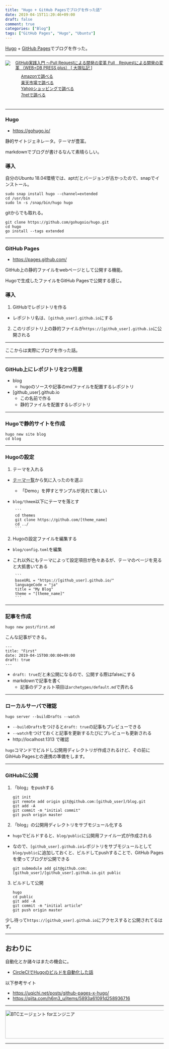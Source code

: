 ```yaml
---
title: "Hugo + GitHub Pagesでブログを作った話"
date: 2019-04-15T11:20:46+09:00
draft: false
comment: true
categories: ["Blog"]
tags: ["GitHub Pages", "Hugo", "Ubuntu"]
---
```


[Hugo](https://gohugo.io/) + [GitHub Pages](https://pages.github.com/)でブログを作った。

 <!--more-->

 ---

<div class="kaerebalink-box" style="text-align:left;padding-bottom:20px;font-size:small;zoom: 1;overflow: hidden;">
    <div class="kaerebalink-image" style="float:left;margin:0 15px 10px 0;"><a
            href="//af.moshimo.com/af/c/click?a_id=1414800&amp;p_id=170&amp;pc_id=185&amp;pl_id=4062&amp;url=https%3A%2F%2Fwww.amazon.co.jp%2FGitHub%25E5%25AE%259F%25E8%25B7%25B5%25E5%2585%25A5%25E9%2596%2580-~Pull-Request%25E3%2581%25AB%25E3%2582%2588%25E3%2582%258B%25E9%2596%258B%25E7%2599%25BA%25E3%2581%25AE%25E5%25A4%2589%25E9%259D%25A9-PRESS-plus%2Fdp%2F477416366X"
            target="_blank" rel="nofollow"><img
                src="https://images-fe.ssl-images-amazon.com/images/I/51PjpAUHZBL._SL160_.jpg"
                style="border: none;" /></a><img
            src="//i.moshimo.com/af/i/impression?a_id=1414800&amp;p_id=170&amp;pc_id=185&amp;pl_id=4062" width="1" height="1"
            style="border:none;"></div>
    <div class="kaerebalink-info" style="line-height:120%;zoom: 1;overflow: hidden;">
        <div class="kaerebalink-name" style="margin-bottom:10px;line-height:120%"><a
                href="//af.moshimo.com/af/c/click?a_id=1414800&amp;p_id=170&amp;pc_id=185&amp;pl_id=4062&amp;url=https%3A%2F%2Fwww.amazon.co.jp%2FGitHub%25E5%25AE%259F%25E8%25B7%25B5%25E5%2585%25A5%25E9%2596%2580-~Pull-Request%25E3%2581%25AB%25E3%2582%2588%25E3%2582%258B%25E9%2596%258B%25E7%2599%25BA%25E3%2581%25AE%25E5%25A4%2589%25E9%259D%25A9-PRESS-plus%2Fdp%2F477416366X"
                target="_blank" rel="nofollow">GitHub実践入門 〜Pull Requestによる開発の変革 Pull　Requestによる開発の変革 （WEB+DB PRESS plus）
                [ 大塚弘記 ]</a><img src="//i.moshimo.com/af/i/impression?a_id=1414800&amp;p_id=170&amp;pc_id=185&amp;pl_id=4062" width="1"
                height="1" style="border:none;">
        </div>
        <div class="kaerebalink-detail" style="margin-bottom:5px;"></div>
        <div class="kaerebalink-link1" style="margin-top:10px;">
            <div class="shoplinkamazon"
                style="margin-right:5px;background: url('//img.yomereba.com/tam_k_01.gif') 0 0 no-repeat;padding: 2px 0 2px 18px;white-space: nowrap;">
                <a href="//af.moshimo.com/af/c/click?a_id=1414800&p_id=170&pc_id=185&pl_id=4062&s_v=b5Rz2P0601xu&url=https%3A%2F%2Fwww.amazon.co.jp%2Fgp%2Fsearch%3Fkeywords%3Dgithub%26__mk_ja_JP%3D%25E3%2582%25AB%25E3%2582%25BF%25E3%2582%25AB%25E3%2583%258A"
                    target="_blank" rel="nofollow">Amazonで調べる</a><img
                    src="//i.moshimo.com/af/i/impression?a_id=1414800&p_id=170&pc_id=185&pl_id=4062" width="1"
                    height="1" style="border:none;"></div>
            <div class="shoplinkrakuten"
                style="margin-right:5px;background: url('//img.yomereba.com/tam_k_01.gif') 0 -50px no-repeat;padding: 2px 0 2px 18px;white-space: nowrap;">
                <a href="//af.moshimo.com/af/c/click?a_id=1414727&p_id=54&pc_id=54&pl_id=616&s_v=b5Rz2P0601xu&url=https%3A%2F%2Fsearch.rakuten.co.jp%2Fsearch%2Fmall%2Fgithub%2F-%2Ff.1-p.1-s.1-sf.0-st.A-v.2%3Fx%3D0"
                    target="_blank" rel="nofollow">楽天市場で調べる</a><img
                    src="//i.moshimo.com/af/i/impression?a_id=1414727&p_id=54&pc_id=54&pl_id=616" width="1" height="1"
                    style="border:none;"></div>
            <div class="shoplinkyahoo"
                style="margin-right:5px;background: url('//img.yomereba.com/tam_k_01.gif') 0 -150px no-repeat;padding: 2px 0 2px 18px;white-space: nowrap;">
                <a href="//af.moshimo.com/af/c/click?a_id=1418766&p_id=1225&pc_id=1925&pl_id=18502&s_v=b5Rz2P0601xu&url=http%3A%2F%2Fsearch.shopping.yahoo.co.jp%2Fsearch%3Fp%3Dgithub"
                    target="_blank" rel="nofollow">Yahooショッピングで調べる</a><img
                    src="//i.moshimo.com/af/i/impression?a_id=1418766&p_id=1225&pc_id=1925&pl_id=18502" width="1"
                    height="1" style="border:none;"></div>
            <div class="shoplinkseven"
                style="margin-right:5px;background: url('//img.yomereba.com/tam_k_01.gif') 0 -100px no-repeat;padding: 2px 0 2px 18px;white-space: nowrap;">
                <a href="//af.moshimo.com/af/c/click?a_id=1414728&p_id=932&pc_id=1188&pl_id=12456&s_v=b5Rz2P0601xu&url=http%3A%2F%2F7net.omni7.jp%2Fsearch%2F%3Fkeyword%3Dgithub%26searchKeywordFlg%3D1"
                    target="_blank"
                    rel="nofollow"><img src="//i.moshimo.com/af/i/impression?a_id=1414728&p_id=932&pc_id=1188&pl_id=12456" width="1" height="1" style="border:none;">7netで調べる
                        </a> </div> </div> </div> <div class="booklink-footer" style="clear: left"></div>
        </div>

---

### Hugo

- https://gohugo.io/

静的サイトジェネレータ。テーマが豊富。

markdownでブログが書けるなんて素晴らしい。

### 導入

自分のUbuntu 18.04環境では、aptだとバージョンが古かったので、snapでインストール。

```
sudo snap install hugo --channel=extended
cd /usr/bin
sudo ln -s /snap/bin/hugo hugo
```

gitからでも取れる。

```
git clone https://github.com/gohugoio/hugo.git
cd hugo
go install --tags extended
```

---

### GitHub Pages

- https://pages.github.com/

GitHub上の静的ファイルをwebページとして公開する機能。

Hugoで生成したファイルをGitHub Pagesで公開する感じ。

### 導入

1. GitHubでレポジトリを作る
 - レポジトリ名は、`[github_user].github.io`にする
2. このリポジトリ上の静的ファイルが`https://[github_user].github.io`に公開される

---

ここからは実際にブログを作った話。

---

### GitHub上にレポジトリを2つ用意
 - blog
     - hugoのソースや記事のmdファイルを配置するレポジトリ
 - [github_user].github.io
     - この名前で作る
     - 静的ファイルを配置するレポジトリ

---

### Hugoで静的サイトを作成

```
hugo new site blog
cd blog
```

---

### Hugoの設定

1. テーマを入れる
 - [テーマ一覧](https://themes.gohugo.io/)から気に入ったのを選ぶ
     - 「Demo」を押すとサンプルが見れて楽しい
 - `blog/thmem`以下にテーマを落とす

        ```
        cd themes
        git clone https://github.com/[theme_name]
        cd ../
        ```

2. Hugoの設定ファイルを編集する
 - `blog/config.toml`を編集
 - これ以外にもテーマによって設定項目が色々あるが、テーマのページを見ると大抵書いてある

        ```
        baseURL = "https://[github_user].github.io/"
        languageCode = "ja"
        title = "My Blog"
        theme = "[theme_name]"
        ```

---

### 記事を作成

```
hugo new post/first.md
```

こんな記事ができる。

```
---
title: "First"
date: 2019-04-15T00:00:00+09:00
draft: true
---
```

 - `draft: true`だと未公開になるので、公開する際はfalseにする
 - markdownで記事を書く
     - 記事のデフォルト項目は`archetypes/default.md`で弄れる

---

### ローカルサーバで確認

`hugo server --buildDrafts --watch`

 - `--buildDrafts`をつけると`draft: true`の記事もプレビューできる
 - `--watch`をつけておくと記事を更新するたびにプレビューも更新される
 - http://localhost:1313 で確認

 `hugo`コマンドでビルドし公開用ディレクトリが作成されるけど、その前にGihHub Pagesとの連携の準備をします。

 ---

### GitHubに公開

1. 「blog」をpushする

    ```
    git init
    git remote add origin git@github.com:[github_user]/blog.git
    git add -A
    git commit -m "initial commit"
    git push origin master
    ```

2. 「blog」の公開用ディレクトリをサブモジュール化する
 - `hugo`でビルドすると、`blog/public`に公開用ファイル一式が作成される
 - なので、`[github_user].github.io`レポジトリをサブモジュールとして`blog/public`に追加しておくと、ビルドしてpushすることで、GitHub Pagesを使ってブログが公開できる

    ```
    git submodule add git@github.com:[github_user]/[github_user].github.io.git public
    ```

3. ビルドして公開

    ```
    hugo
    cd public
    git add -A
    git commit -m "initial article"
    git push origin master
    ```

少し待って`https://[github_user].github.io`にアクセスすると公開されてるはず。

---

## おわりに

自動化とか諸々はまたの機会に。

 - [CircleCIでHugoのビルドを自動化した話](https://www.ted027.com/post/circleci)

以下参考サイト

- https://uqichi.net/posts/github-pages-x-hugo/
- https://qiita.com/h6m3_u/items/5893a61091d258936716

---

<a href="https://t.afi-b.com/visit.php?guid=ON&a=M10262Q-X351704n&p=J690746r" target="_blank" rel="nofollow"><img src="https://www.afi-b.com/upload_image/10262-1549272488-3.jpg" width="728" height="90" style="border:none;" alt="BTCエージェント forエンジニア" /></a><img src="https://t.afi-b.com/lead/M10262Q/J690746r/X351704n" width="1" height="1" style="border:none;" />

---
